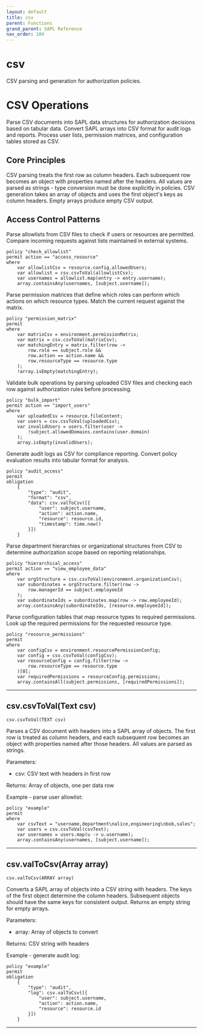 ```yaml
---
layout: default
title: csv
parent: Functions
grand_parent: SAPL Reference
nav_order: 104
---
```

# csv

CSV parsing and generation for authorization policies.

# CSV Operations

Parse CSV documents into SAPL data structures for authorization decisions based on
tabular data. Convert SAPL arrays into CSV format for audit logs and reports.
Process user lists, permission matrices, and configuration tables stored as CSV.

## Core Principles

CSV parsing treats the first row as column headers. Each subsequent row becomes an
object with properties named after the headers. All values are parsed as strings -
type conversion must be done explicitly in policies. CSV generation takes an array
of objects and uses the first object's keys as column headers. Empty arrays produce
empty CSV output.

## Access Control Patterns

Parse allowlists from CSV files to check if users or resources are permitted.
Compare incoming requests against lists maintained in external systems.

```sapl
policy "check_allowlist"
permit action == "access_resource"
where
    var allowlistCsv = resource.config.allowedUsers;
    var allowlist = csv.csvToVal(allowlistCsv);
    var usernames = allowlist.map(entry -> entry.username);
    array.containsAny(usernames, [subject.username]);
```

Parse permission matrices that define which roles can perform which actions on
which resource types. Match the current request against the matrix.

```sapl
policy "permission_matrix"
permit
where
    var matrixCsv = environment.permissionMatrix;
    var matrix = csv.csvToVal(matrixCsv);
    var matchingEntry = matrix.filter(row ->
        row.role == subject.role &&
        row.action == action.name &&
        row.resourceType == resource.type
    );
    !array.isEmpty(matchingEntry);
```

Validate bulk operations by parsing uploaded CSV files and checking each row
against authorization rules before processing.

```sapl
policy "bulk_import"
permit action == "import_users"
where
    var uploadedCsv = resource.fileContent;
    var users = csv.csvToVal(uploadedCsv);
    var invalidUsers = users.filter(user ->
        !subject.allowedDomains.contains(user.domain)
    );
    array.isEmpty(invalidUsers);
```

Generate audit logs as CSV for compliance reporting. Convert policy evaluation
results into tabular format for analysis.

```sapl
policy "audit_access"
permit
obligation
    {
        "type": "audit",
        "format": "csv",
        "data": csv.valToCsv([{
            "user": subject.username,
            "action": action.name,
            "resource": resource.id,
            "timestamp": time.now()
        }])
    }
```

Parse department hierarchies or organizational structures from CSV to determine
authorization scope based on reporting relationships.

```sapl
policy "hierarchical_access"
permit action == "view_employee_data"
where
    var orgStructure = csv.csvToVal(environment.organizationCsv);
    var subordinates = orgStructure.filter(row ->
        row.managerId == subject.employeeId
    );
    var subordinateIds = subordinates.map(row -> row.employeeId);
    array.containsAny(subordinateIds, [resource.employeeId]);
```

Parse configuration tables that map resource types to required permissions.
Look up the required permissions for the requested resource type.

```sapl
policy "resource_permissions"
permit
where
    var configCsv = environment.resourcePermissionConfig;
    var config = csv.csvToVal(configCsv);
    var resourceConfig = config.filter(row ->
        row.resourceType == resource.type
    )[0];
    var requiredPermissions = resourceConfig.permissions;
    array.containsAll(subject.permissions, [requiredPermissions]);
```


---

## csv.csvToVal(Text csv)

```csv.csvToVal(TEXT csv)```

Parses a CSV document with headers into a SAPL array of objects. The first row is
treated as column headers, and each subsequent row becomes an object with properties
named after those headers. All values are parsed as strings.

Parameters:
- csv: CSV text with headers in first row

Returns: Array of objects, one per data row

Example - parse user allowlist:
```sapl
policy "example"
permit
where
    var csvText = "username,department\nalice,engineering\nbob,sales";
    var users = csv.csvToVal(csvText);
    var usernames = users.map(u -> u.username);
    array.containsAny(usernames, [subject.username]);
```


---

## csv.valToCsv(Array array)

```csv.valToCsv(ARRAY array)```

Converts a SAPL array of objects into a CSV string with headers. The keys of the
first object determine the column headers. Subsequent objects should have the same
keys for consistent output. Returns an empty string for empty arrays.

Parameters:
- array: Array of objects to convert

Returns: CSV string with headers

Example - generate audit log:
```sapl
policy "example"
permit
obligation
    {
        "type": "audit",
        "log": csv.valToCsv([{
            "user": subject.username,
            "action": action.name,
            "resource": resource.id
        }])
    }
```


---

